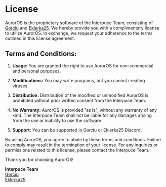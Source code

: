 # License

AurorOS is the proprietary software of the Interpuce Team, consisting of [Gorciu](https://github.com/gorciu-official) and [Eklerka25](https://github.com/Eklerka25). We hereby provide you with a complimentary license to utilize AurorOS. In exchange, we request your adherence to the terms outlined in this license agreement.

## Terms and Conditions:

1. **Usage:** You are granted the right to use AurorOS for non-commercial and personal purposes.

2. **Modifications:** You may write programs, but you cannot creating viruses.

3. **Distribution:** Distribution of the modified or unmodified AurorOS is prohibited without prior written consent from the Interpuce Team.

4. **No Warranty:** AurorOS is provided "as is", without any warranty of any kind. The Interpuce Team shall not be liable for any damages arising from the use or inability to use the software.

5. **Support:** You can be supported in Gorciu or Eklerka25 Discord.

By using AurorOS, you agree to abide by these terms and conditions. Failure to comply may result in the termination of your license. For any inquiries or permissions related to this license, please contact the Interpuce Team.

Thank you for choosing AurorOS!

**Interpuce Team**  
[Gorciu](https://github.com/gorciu-official)  
[Eklerka25](https://github.com/Eklerka25)
